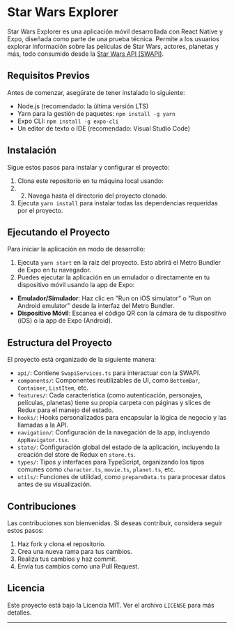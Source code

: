 # Star Wars Explorer

Star Wars Explorer es una aplicación móvil desarrollada con React Native y Expo, diseñada como parte de una prueba técnica. Permite a los usuarios explorar información sobre las películas de Star Wars, actores, planetas y más, todo consumido desde la [Star Wars API (SWAPI)](https://swapi.dev/api).

## Requisitos Previos

Antes de comenzar, asegúrate de tener instalado lo siguiente:

- Node.js (recomendado: la última versión LTS)
- Yarn para la gestión de paquetes: `npm install -g yarn`
- Expo CLI: `npm install -g expo-cli`
- Un editor de texto o IDE (recomendado: Visual Studio Code)

## Instalación

Sigue estos pasos para instalar y configurar el proyecto:

1. Clona este repositorio en tu máquina local usando:
2. 2. Navega hasta el directorio del proyecto clonado.
3. Ejecuta `yarn install` para instalar todas las dependencias requeridas por el proyecto.

## Ejecutando el Proyecto

Para iniciar la aplicación en modo de desarrollo:

1. Ejecuta `yarn start` en la raíz del proyecto. Esto abrirá el Metro Bundler de Expo en tu navegador.
2. Puedes ejecutar la aplicación en un emulador o directamente en tu dispositivo móvil usando la app de Expo:
- **Emulador/Simulador**: Haz clic en "Run on iOS simulator" o "Run on Android emulator" desde la interfaz del Metro Bundler.
- **Dispositivo Móvil**: Escanea el código QR con la cámara de tu dispositivo (iOS) o la app de Expo (Android).

## Estructura del Proyecto

El proyecto está organizado de la siguiente manera:

- `api/`: Contiene `SwapiServices.ts` para interactuar con la SWAPI.
- `components/`: Componentes reutilizables de UI, como `BottomBar`, `Container`, `ListItem`, etc.
- `features/`: Cada característica (como autenticación, personajes, películas, planetas) tiene su propia carpeta con páginas y slices de Redux para el manejo del estado.
- `hooks/`: Hooks personalizados para encapsular la lógica de negocio y las llamadas a la API.
- `navigation/`: Configuración de la navegación de la app, incluyendo `AppNavigator.tsx`.
- `state/`: Configuración global del estado de la aplicación, incluyendo la creación del store de Redux en `store.ts`.
- `types/`: Tipos y interfaces para TypeScript, organizando los tipos comunes como `character.ts`, `movie.ts`, `planet.ts`, etc.
- `utils/`: Funciones de utilidad, como `prepareData.ts` para procesar datos antes de su visualización.

## Contribuciones

Las contribuciones son bienvenidas. Si deseas contribuir, considera seguir estos pasos:

1. Haz fork y clona el repositorio.
2. Crea una nueva rama para tus cambios.
3. Realiza tus cambios y haz commit.
4. Envía tus cambios como una Pull Request.

## Licencia

Este proyecto está bajo la Licencia MIT. Ver el archivo `LICENSE` para más detalles.

---